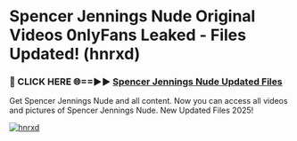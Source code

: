 # Spencer Jennings Nude Original Videos 0nlyFans Leaked - Files Updated! (hnrxd)

<h3>🔴 CLICK HERE 🌐==►► <a href="https://tinyurl.com/5h6xmrr3" rel="nofollow">Spencer Jennings Nude Updated Files</a></h3>

Get Spencer Jennings Nude and all content. Now you can access all videos and pictures of Spencer Jennings Nude. New Updated Files 2025!

[![hnrxd](https://i.imgur.com/KVD873Z.gif)](https://tinyurl.com/5h6xmrr3)
